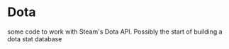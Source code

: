 # Dota

some code to work with Steam's Dota API. Possibly the start of building a dota stat database
